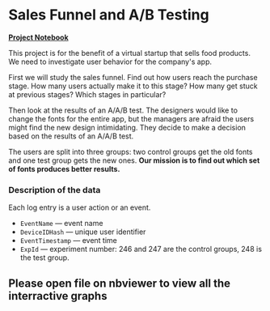 
# **Sales Funnel and A/B Testing**

**[Project Notebook](https://github.com/trezaim13/Practicum100-Portfolio/blob/main/Sales-Funnel-and-Testing/Funnel%20Study.ipynb)**

This project is for the benefit of a virtual startup that sells food products. We need to investigate user behavior for the company's app.

First we will study the sales funnel. Find out how users reach the purchase stage. How many users actually make it to this stage? How many get stuck at previous stages? Which stages in particular?

Then look at the results of an A/A/B test. The designers would like to change the fonts for the entire app, but the managers are afraid the users might find the new design intimidating. They decide to make a decision based on the results of an A/A/B test.

The users are split into three groups: two control groups get the old fonts and one test group gets the new ones. **Our mission is to find out which set of fonts produces better results.**

### Description of the data

Each log entry is a user action or an event.
- `EventName` — event name
- `DeviceIDHash` — unique user identifier
- `EventTimestamp` — event time
- `ExpId` — experiment number: 246 and 247 are the control groups, 248 is the test group.

## Please open file on nbviewer to view all the interractive graphs
